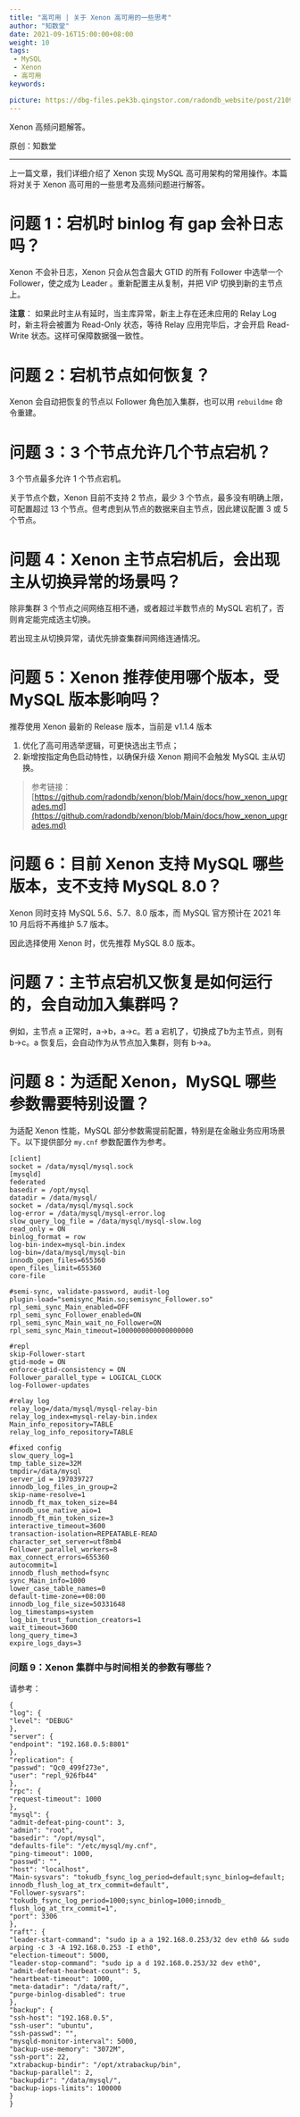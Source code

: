 ```yaml
---
title: "高可用 | 关于 Xenon 高可用的一些思考"
author: "知数堂"
date: 2021-09-16T15:00:00+08:00
weight: 10
tags: 
 - MySQL
 - Xenon
 - 高可用
keywords:

picture: https://dbg-files.pek3b.qingstor.com/radondb_website/post/210916_%E5%85%B3%E4%BA%8EXenon%E9%AB%98%E5%8F%AF%E7%94%A8%E7%9A%84%E4%B8%80%E4%BA%9B%E6%80%9D%E8%80%83/0.png
---
```

Xenon 高频问题解答。
<!--more-->

原创：知数堂 

-------------

上一篇文章，我们详细介绍了 Xenon 实现 MySQL 高可用架构的常用操作。本篇将对关于  Xenon 高可用的一些思考及高频问题进行解答。

# 问题 1：宕机时 binlog 有 gap 会补日志吗？

Xenon 不会补日志，Xenon 只会从包含最大 GTID 的所有 Follower 中选举一个 Follower，使之成为 Leader 。重新配置主从复制，并把 VIP 切换到新的主节点上。

**注意**： 如果此时主从有延时，当主库异常，新主上存在还未应用的 Relay Log 时，新主将会被置为 Read-Only 状态，等待 Relay 应用完毕后，才会开启 Read-Write 状态。这样可保障数据强一致性。

# 问题 2：宕机节点如何恢复？

Xenon 会自动把恢复的节点以 Follower 角色加入集群，也可以用 `rebuildme`  命令重建。

# 问题 3：3 个节点允许几个节点宕机？

3 个节点最多允许 1 个节点宕机。

关于节点个数，Xenon 目前不支持 2 节点，最少 3 个节点，最多没有明确上限，可配置超过 13 个节点。但考虑到从节点的数据来自主节点，因此建议配置 3 或 5 个节点。

# 问题 4：Xenon 主节点宕机后，会出现主从切换异常的场景吗？

除非集群 3 个节点之间网络互相不通，或者超过半数节点的 MySQL 宕机了，否则肯定能完成选主切换。

若出现主从切换异常，请优先排查集群间网络连通情况。

# 问题 5：Xenon 推荐使用哪个版本，受 MySQL 版本影响吗？

推荐使用 Xenon 最新的 Release 版本，当前是 v1.1.4 版本

1. 优化了高可用选举逻辑，可更快选出主节点；
2. 新增按指定角色启动特性，以确保升级 Xenon 期间不会触发 MySQL 主从切换。
>参考链接：[https://github.com/radondb/xenon/blob/Main/docs/how_xenon_upgrades.md](https://github.com/radondb/xenon/blob/Main/docs/how_xenon_upgrades.md) 

# 问题 6：目前 Xenon 支持 MySQL 哪些版本，支不支持 MySQL 8.0？

Xenon 同时支持 MySQL 5.6、5.7、8.0 版本，而 MySQL 官方预计在 2021 年 10 月后将不再维护 5.7 版本。

因此选择使用 Xenon 时，优先推荐 MySQL 8.0 版本。

# 问题 7：主节点宕机又恢复是如何运行的，会自动加入集群吗？

例如，主节点 a 正常时，a->b，a->c。若 a 宕机了，切换成了b为主节点，则有 b->c。a 恢复后，会自动作为从节点加入集群，则有 b->a。

# 问题 8：为适配 Xenon，MySQL 哪些参数需要特别设置？

为适配 Xenon 性能，MySQL 部分参数需提前配置，特别是在金融业务应用场景下。以下提供部分 `my.cnf`  参数配置作为参考。

```plain
[client]
socket = /data/mysql/mysql.sock
[mysqld]
federated
basedir = /opt/mysql
datadir = /data/mysql/
socket = /data/mysql/mysql.sock
log-error = /data/mysql/mysql-error.log
slow_query_log_file = /data/mysql/mysql-slow.log
read_only = ON
binlog_format = row
log-bin-index=mysql-bin.index
log-bin=/data/mysql/mysql-bin
innodb_open_files=655360
open_files_limit=655360
core-file

#semi-sync, validate-password, audit-log
plugin-load="semisync_Main.so;semisync_Follower.so"
rpl_semi_sync_Main_enabled=OFF
rpl_semi_sync_Follower_enabled=ON
rpl_semi_sync_Main_wait_no_Follower=ON
rpl_semi_sync_Main_timeout=1000000000000000000

#repl
skip-Follower-start
gtid-mode = ON
enforce-gtid-consistency = ON
Follower_parallel_type = LOGICAL_CLOCK
log-Follower-updates

#relay log
relay_log=/data/mysql/mysql-relay-bin
relay_log_index=mysql-relay-bin.index
Main_info_repository=TABLE
relay_log_info_repository=TABLE

#fixed config
slow_query_log=1
tmp_table_size=32M
tmpdir=/data/mysql
server_id = 197039727
innodb_log_files_in_group=2
skip-name-resolve=1
innodb_ft_max_token_size=84
innodb_use_native_aio=1
innodb_ft_min_token_size=3
interactive_timeout=3600
transaction-isolation=REPEATABLE-READ
character_set_server=utf8mb4
Follower_parallel_workers=8
max_connect_errors=655360
autocommit=1
innodb_flush_method=fsync
sync_Main_info=1000
lower_case_table_names=0
default-time-zone=+08:00
innodb_log_file_size=50331648
log_timestamps=system
log_bin_trust_function_creators=1
wait_timeout=3600
long_query_time=3
expire_logs_days=3
```
### 问题 9：Xenon 集群中与时间相关的参数有哪些？

请参考：

```plain
{
"log": {
"level": "DEBUG"
},
"server": {
"endpoint": "192.168.0.5:8801"
},
"replication": {
"passwd": "Qc0_499f273e",
"user": "repl_926fb44"
},
"rpc": {
"request-timeout": 1000
},
"mysql": {
"admit-defeat-ping-count": 3,
"admin": "root",
"basedir": "/opt/mysql",
"defaults-file": "/etc/mysql/my.cnf",
"ping-timeout": 1000,
"passwd": "",
"host": "localhost",
"Main-sysvars": "tokudb_fsync_log_period=default;sync_binlog=default;
innodb_flush_log_at_trx_commit=default",
"Follower-sysvars": "tokudb_fsync_log_period=1000;sync_binlog=1000;innodb_
flush_log_at_trx_commit=1",
"port": 3306
},
"raft": {
"leader-start-command": "sudo ip a a 192.168.0.253/32 dev eth0 && sudo
arping -c 3 -A 192.168.0.253 -I eth0",
"election-timeout": 5000,
"leader-stop-command": "sudo ip a d 192.168.0.253/32 dev eth0",
"admit-defeat-hearbeat-count": 5,
"heartbeat-timeout": 1000,
"meta-datadir": "/data/raft/",
"purge-binlog-disabled": true
},
"backup": {
"ssh-host": "192.168.0.5",
"ssh-user": "ubuntu",
"ssh-passwd": "",
"mysqld-monitor-interval": 5000,
"backup-use-memory": "3072M",
"ssh-port": 22,
"xtrabackup-bindir": "/opt/xtrabackup/bin",
"backup-parallel": 2,
"backupdir": "/data/mysql/",
"backup-iops-limits": 100000
}
}
```